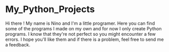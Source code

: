 # My_Python_Projects

Hi there ! My name is Nino and I'm a little programer.
Here you can find some of the programs I made on my own and for now I only create Python programs.
I know that they're not perfect so you might encounter a few errors.
I hope you'll like them and if there is a problem, feel free to send me a feedback.
